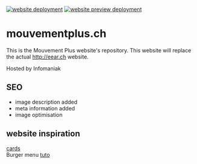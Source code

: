 [![website deployment](https://github.com/hsmnn/mouvementplus.ch/actions/workflows/deploy.yml/badge.svg)](https://github.com/hsmnn/mouvementplus.ch/actions/workflows/deploy.yml)
[![website preview deployment](https://github.com/hsmnn/mouvementplus.ch/actions/workflows/preview.yml/badge.svg)](https://github.com/hsmnn/mouvementplus.ch/actions/workflows/preview.yml)

# mouvementplus.ch
This is the Mouvement Plus website's repository. This website will replace the actual http://eear.ch website.  

Hosted by Infomaniak

## SEO
- image description added
- meta information added
- image optimisation

## website inspiration
[cards](https://codepen.io/Gelsot/pen/xpGYyd)  
Burger menu [tuto](https://medium.com/@anonymousgoose0/how-to-create-a-responsive-burger-menu-step-by-step-1afb353a0af1)
